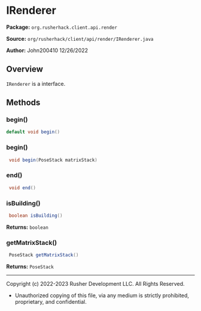 # IRenderer

**Package:** `org.rusherhack.client.api.render`

**Source:** `org/rusherhack/client/api/render/IRenderer.java`

**Author:** John200410 12/26/2022



## Overview

`IRenderer` is a interface.

## Methods

### begin()

```java
default void begin()
```

### begin()

```java
 void begin(PoseStack matrixStack)
```

### end()

```java
 void end()
```

### isBuilding()

```java
 boolean isBuilding()
```

**Returns:** `boolean`

### getMatrixStack()

```java
 PoseStack getMatrixStack()
```

**Returns:** `PoseStack`

---

Copyright (c) 2022-2023 Rusher Development LLC. All Rights Reserved.
* Unauthorized copying of this file, via any medium is strictly prohibited, proprietary, and confidential.
